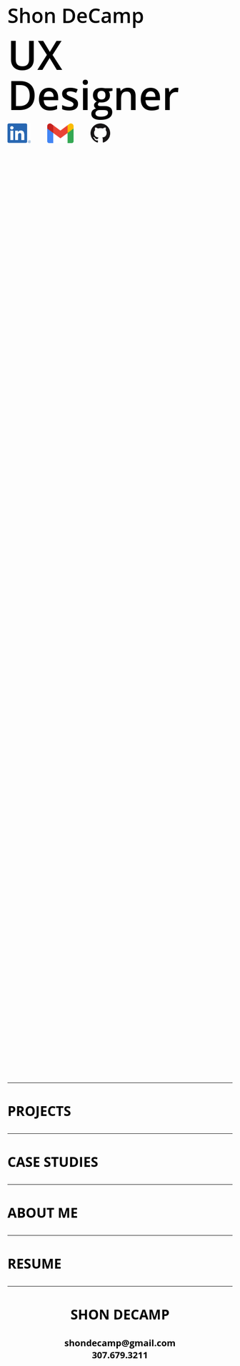 <!DOCTYPE html>
<html>
    <head>
        <meta name="viewport" content="width=device-width, initial-scale=1.0">   
       
<style>
    @import url('https://fonts.googleapis.com/css2?family=Open+Sans:wght@600&display=swap');
    body {
        font-family: 'Open Sans', sans-serif;
        color: black;
    }
   
    @media only screen and (min-width: 1801px) {
        body{
            width:70vw;
            margin:auto;
            font-weight:600 !important;
            margin-bottom: 100px;
        }
        .title{
            height:65vh;
            width:100%;
            margin-top: 25vh;
        }
        .title img{
            height:60px;
            margin-right: 34px;
        }
        h1{
            font-size:95px;
            margin:0 0 60px 0;
            padding:0;
            font-weight:600 !important;
            line-height: 55px;
        }
        h2{
            font-size:184px;
            margin:0 0 50px 0;
            padding:0px;
            font-weight:600 !important;
            line-height:164px;
        }
        h3{
            font-size: 30px;
            text-transform: uppercase;
            margin:20;
            padding:0;
        }
        h4{
            font-size: 20px;
            margin:0px;
            padding:0px;
        }
        .footer{
            text-align:center;
            margin:auto;
            width:100%;
        }
    }
    @media only screen and (max-width: 1800px) {
        body{
            width:70vw;
            margin:auto;
            font-weight:600 !important;
            margin-bottom: 100px;
        }
        .title{
            height:59vh;
            width:100%;
            margin-top: 25vh;
        }
        .title img{
            height:44px;
            margin-right: 34px;
        }
        h1{
            font-size:55px;
            margin:0;
            padding:0;
            font-weight:600 !important;
            line-height: 55px;
        }
        h2{
            font-size:124px;
            margin:0 0 20px 0;
            padding:0px;
            font-weight:600 !important;
            line-height:164px;
        }
        h3{
            font-size: 30px;
            text-transform: uppercase;
            margin:20;
            padding:0;
        }
        h4{
            font-size: 20px;
            margin:0px;
            padding:0px;
        }
        .footer{
            text-align:center;
            margin:auto;
            width:100%;
        }
    }
    @media only screen and (max-width: 1044px) {
        body{
            width:80vw !important;;
            margin:auto !important;
            font-weight:600 !important;
            margin-bottom: 100px !important;; 
        }
        .title{
            height:60vh !important;;
            width:100% !important;;
            margin-top: 20vh !important;;
        }
        .title img{
            height:44px !important;;
            margin-right: 34px !important;;
        }
        h1{
            font-size:45px !important;;
            margin:0 !important;;
            padding:0 !important;;
            font-weight:600 !important;
            line-height: 45px !important;;
        }
        h2{
            font-size:90px !important;;
            margin:20px 0 20px 0 !important;;
            padding:0px !important;;
            font-weight:600 !important;
            line-height:90px !important;; 
        }
        h3{
            font-size: 30px !important;;
            text-transform: uppercase !important;;
            margin:20 !important;;
            padding:0 !important;;
        }
        h4{
            font-size: 20px !important;;
            margin:0px !important;;
            padding:0px !important;;
        }
        .footer{
            text-align:center !important;;
            margin:auto !important;;
            width:100% !important;;
        }
    }
    @media only screen and (max-width: 415px) {
        body{
            width:70vw;
            margin:auto;
            font-weight:600 !important;
            margin-bottom: 100px;
        }
        .title{
            height:65vh;
            width:100%;
            margin-top: 25vh;
        }
        .title img{
            height:44px;
            margin-right: 34px;
        }
        h1{
            font-size:55px;
            margin:0;
            padding:0;
            font-weight:600 !important;
            line-height: 55px;
        }
        h2{
            font-size:124px;
            margin:0 0 20px 0;
            padding:0px;
            font-weight:600 !important;
            line-height:164px;
        }
        h3{
            font-size: 30px;
            text-transform: uppercase;
            margin:20;
            padding:0;
        }
        h4{
            font-size: 20px;
            margin:0px;
            padding:0px;
        }
        .footer{
            text-align:center;
            margin:auto;
            width:100%;
        }
    }
</style>
</head>
<body>
    <div class="title">
        <h1>Shon DeCamp</h1>
        <h2>UX Designer</h2>
        <a href="https://www.linkedin.com/in/shondecamp/" target="_blank"><img src="LI-In-Bug.png"></a>
        <a href="mailto:shondecamp@gmail.com" target="_blank"><img src="Gmail_icon.png"></a>
        <a href="https://github.com/shondecamp/shondecamp-github.io" target="_blank"><img src="GitHub-Mark-64px.png"></a>
    </div>
    <div class="container">
        <hr>
        <h3>Projects</h3>
    </div>
    <div class="container">
        <hr>
        <h3>Case Studies</h3>
    </div>
    <div class="container">
        <hr>
        <h3>About Me</h3>
    </div>
    <div class="container">
        <hr>
        <h3>Resume</h3>
    </div>
    <div class="footer">
        <hr>
        <h3>SHON DeCAMP</h3>
        <h4>shondecamp@gmail.com</h4>
        <h4>307.679.3211</h4>
    </div>
    
    
</body>
</html>
